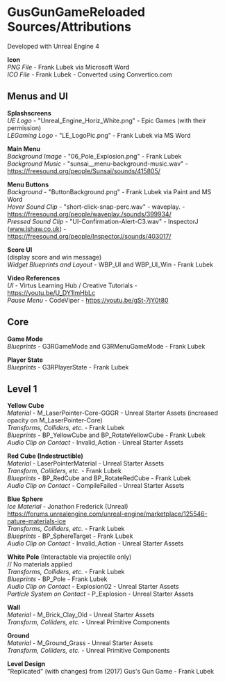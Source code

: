 # GusGunGameReloaded Sources/Attributions

Developed with Unreal Engine 4

**Icon**  
*PNG File* - Frank Lubek via Microsoft Word  
*ICO File* - Frank Lubek - Converted using Convertico.com



## Menus and UI

**Splashscreens**    
*UE Logo* - "Unreal_Engine_Horiz_White.png" - Epic Games (with their permission)  
*LEGaming Logo* - "LE_LogoPic.png" - Frank Lubek via MS Word
  

**Main Menu**  
*Background Image* - "06_Pole_Explosion.png" - Frank Lubek  
*Background Music* - "sunsai__menu-background-music.wav" - https://freesound.org/people/Sunsai/sounds/415805/  


**Menu Buttons**  
*Background* - "ButtonBackground.png" - Frank Lubek via Paint and MS Word  
*Hover Sound Clip* - "short-click-snap-perc.wav" - waveplay. - https://freesound.org/people/waveplay./sounds/399934/   
*Pressed Sound Clip* - "UI-Confirmation-Alert-C3.wav" - InspectorJ (www.jshaw.co.uk) - https://freesound.org/people/InspectorJ/sounds/403017/   


**Score UI**   
(display score and win message)  
*Widget Blueprints and Layout* - WBP_UI and WBP_UI_Win - Frank Lubek  


**Video References**  
*UI* - Virtus Learning Hub / Creative Tutorials - https://youtu.be/U_DY1lmHbLc   
*Pause Menu* - CodeViper - https://youtu.be/gSt-7jY0t80



## Core

**Game Mode**  
*Blueprints* - G3RGameMode and G3RMenuGameMode - Frank Lubek 


**Player State**  
*Blueprints* - G3RPlayerState - Frank Lubek



## Level 1

**Yellow Cube**  
*Material* - M_LaserPointer-Core-GGGR - Unreal Starter Assets (increased opacity on M_LaserPointer-Core)  
*Transforms, Colliders, etc.* - Frank Lubek   
*Blueprints* - BP_YellowCube and BP_RotateYellowCube - Frank Lubek   
*Audio Clip on Contact* - Invalid_Action - Unreal Starter Assets   


**Red Cube (Indestructible)**  
*Material* - LaserPointerMaterial - Unreal Starter Assets  
*Transform, Colliders, etc.* - Frank Lubek  
*Blueprints* - BP_RedCube and BP_RotateRedCube - Frank Lubek  
*Audio Clip on Contact* - CompileFailed - Unreal Starter Assets  


**Blue Sphere**  
*Ice Material* - Jonathon Frederick (Unreal)  
https://forums.unrealengine.com/unreal-engine/marketplace/125546-nature-materials-ice  
*Transforms, Colliders, etc.* - Frank Lubek  
*Blueprints* - BP_SphereTarget - Frank Lubek  
*Audio Clip on Contact* - Invalid_Action - Unreal Starter Assets  


**White Pole** (Interactable via projectile only)  
// No materials applied  
*Transforms, Colliders, etc.* - Frank Lubek  
*Blueprints* - BP_Pole - Frank Lubek  
*Audio Clip on Contact* - Explosion02 - Unreal Starter Assets  
*Particle System on Contact* - P_Explosion - Unreal Starter Assets  


**Wall**  
*Material* - M_Brick_Clay_Old - Unreal Starter Assets  
*Transform, Colliders, etc.* - Unreal Primitive Components    


**Ground**  
*Material* - M_Ground_Grass - Unreal Starter Assets  
*Transform, Colliders, etc.* - Unreal Primitive Components  


**Level Design**  
"Replicated" (with  changes) from (2017) Gus's Gun Game - Frank Lubek  
